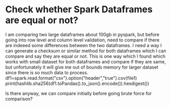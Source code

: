 
# Check whether Spark Dataframes are equal or not?

I am comparing two large dataframes about 100gb in pyspark, but before going into row level and column level validation, need to compare if there are indeeed some differences between the two dataframes.
I need a way I can generate a checksum or similar method for both dataframes which I can compare and say they are equal or not.
This is one way which I found which works with small dataset for both dataframes and compare if they are same, but unfortunately it will give me out of bounds memory for larger dataset since there is so much data to process.
df1=spark.read.format("csv").option("header","true").csv(file1)
print(hashlib.sha256(df1.toPandas().to_json().encode()).hexdigest())

Is there anyway, we can compare initially before going brute force for comparison?

        